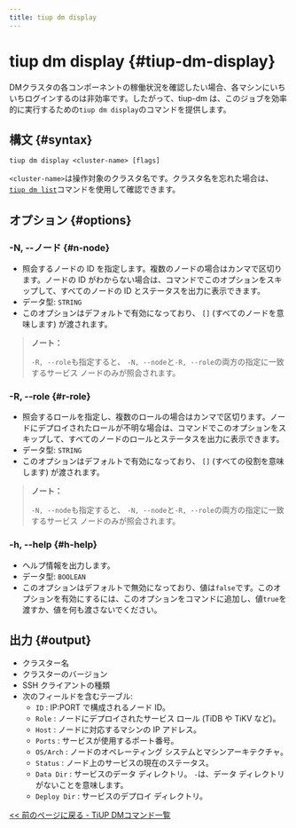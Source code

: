 ```yaml
---
title: tiup dm display
---
```


# tiup dm display {#tiup-dm-display}

DMクラスタの各コンポーネントの稼働状況を確認したい場合、各マシンにいちいちログインするのは非効率です。したがって、tiup-dm は、このジョブを効率的に実行するための`tiup dm display`のコマンドを提供します。

## 構文 {#syntax}

```shell
tiup dm display <cluster-name> [flags]
```

`<cluster-name>`は操作対象のクラスタ名です。クラスタ名を忘れた場合は、 [`tiup dm list`](/tiup/tiup-component-dm-list.md)コマンドを使用して確認できます。

## オプション {#options}

### -N, --ノード {#n-node}

-   照会するノードの ID を指定します。複数のノードの場合はカンマで区切ります。ノードの ID がわからない場合は、コマンドでこのオプションをスキップして、すべてのノードの ID とステータスを出力に表示できます。
-   データ型: `STRING`
-   このオプションはデフォルトで有効になっており、 `[]` (すべてのノードを意味します) が渡されます。

> **ノート：**
>
> `-R, --role`も指定すると、 `-N, --node`と`-R, --role`の両方の指定に一致するサービス ノードのみが照会されます。

### -R, --role {#r-role}

-   照会するロールを指定し、複数のロールの場合はカンマで区切ります。ノードにデプロイされたロールが不明な場合は、コマンドでこのオプションをスキップして、すべてのノードのロールとステータスを出力に表示できます。
-   データ型: `STRING`
-   このオプションはデフォルトで有効になっており、 `[]` (すべての役割を意味します) が渡されます。

> **ノート：**
>
> `-N, --node`も指定すると、 `-N, --node`と`-R, --role`の両方の指定に一致するサービス ノードのみが照会されます。

### -h, --help {#h-help}

-   ヘルプ情報を出力します。
-   データ型: `BOOLEAN`
-   このオプションはデフォルトで無効になっており、値は`false`です。このオプションを有効にするには、このオプションをコマンドに追加し、値`true`を渡すか、値を何も渡さないでください。

## 出力 {#output}

-   クラスター名
-   クラスターのバージョン
-   SSH クライアントの種類
-   次のフィールドを含むテーブル:
    -   `ID` : IP:PORT で構成されるノード ID。
    -   `Role` : ノードにデプロイされたサービス ロール (TiDB や TiKV など)。
    -   `Host` : ノードに対応するマシンの IP アドレス。
    -   `Ports` : サービスが使用するポート番号。
    -   `OS/Arch` : ノードのオペレーティング システムとマシンアーキテクチャ。
    -   `Status` : ノード上のサービスの現在のステータス。
    -   `Data Dir` : サービスのデータ ディレクトリ。 `-`は、データ ディレクトリがないことを意味します。
    -   `Deploy Dir` : サービスのデプロイ ディレクトリ。

[&lt;&lt; 前のページに戻る - TiUP DMコマンド一覧](/tiup/tiup-component-dm.md#command-list)
